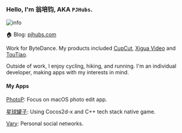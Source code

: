 ### Hello, I'm 翁培钧, AKA `PJHubs`.

![info](https://github-readme-stats.vercel.app/api?username=windstormeye&show_icons=true&count_private=true&hide=prs&theme=tokyonight)

🏠 Blog: [pjhubs.com](http://pjhubs.com)

Work for ByteDance. My products included [CupCut](https://www.capcut.cn), [Xigua Video](https://www.ixigua.com) and [TouTiao](https://www.toutiao.com).

Outside of work, I enjoy cycling, hiking, and running. I'm an individual developer, making apps with my interests in mind.

#### My Apps

[PhotoP](https://apps.apple.com/us/app/photop/id1639575048): Focus on macOS photo edit app.

[星球罐子](https://apps.apple.com/us/app/星球罐子/id1502901744): Using Cocos2d-x and C++ tech stack native game.

[Vary](https://apps.apple.com/us/app/vary/id1190496148): Personal social networks.
